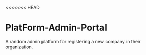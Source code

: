 <<<<<<< HEAD
# PlatForm-Admin-Portal
A random admin platform for registering a new company in their organization. 

